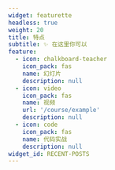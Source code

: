 ```yaml
---
widget: featurette
headless: true
weight: 20
title: 特点
subtitle: ✨ 在这里你可以
feature:
  - icon: chalkboard-teacher
    icon_pack: fas
    name: 幻灯片
    description: null
  - icon: video
    icon_pack: fas
    name: 视频
    url: '/course/example'
    description: null
  - icon: code
    icon_pack: fas
    name: 代码实战
    description: null
widget_id: RECENT-POSTS
---
```

